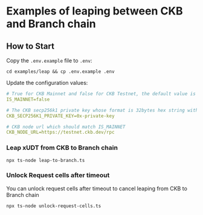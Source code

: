 # Examples of leaping between CKB and Branch chain

## How to Start

Copy the `.env.example` file to `.env`:

```shell
cd examples/leap && cp .env.example .env
```

Update the configuration values:

```yaml
# True for CKB Mainnet and false for CKB Testnet, the default value is false
IS_MAINNET=false

# The CKB secp256k1 private key whose format is 32bytes hex string with 0x prefix
CKB_SECP256K1_PRIVATE_KEY=0x-private-key

# CKB node url which should match IS_MAINNET
CKB_NODE_URL=https://testnet.ckb.dev/rpc

```

### Leap xUDT from CKB to Branch chain

```shell
npx ts-node leap-to-branch.ts 
```

### Unlock Request cells after timeout

You can unlock request cells after timeout to cancel leaping from CKB to Branch chain

```shell
npx ts-node unlock-request-cells.ts 
```
